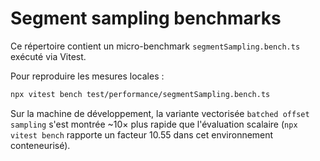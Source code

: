 # Segment sampling benchmarks

Ce répertoire contient un micro-benchmark `segmentSampling.bench.ts` exécuté via Vitest.

Pour reproduire les mesures locales :

```bash
npx vitest bench test/performance/segmentSampling.bench.ts
```

Sur la machine de développement, la variante vectorisée `batched offset sampling`
s'est montrée ~10× plus rapide que l'évaluation scalaire (`npx vitest bench`
rapporte un facteur 10.55 dans cet environnement conteneurisé).
